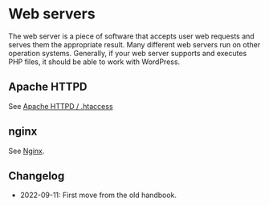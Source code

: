 # Web servers

The web server is a piece of software that accepts user web requests and serves them the appropriate result. Many different web servers run on other operation systems. Generally, if your web server supports and executes PHP files, it should be able to work with WordPress.

## Apache HTTPD

See [Apache HTTPD / .htaccess](https://developer.wordpress.org/advanced-administration/server/web-server/httpd/)

## nginx

See [Nginx](https://developer.wordpress.org/advanced-administration/server/web-server/nginx/).

## Changelog

- 2022-09-11: First move from the old handbook.
